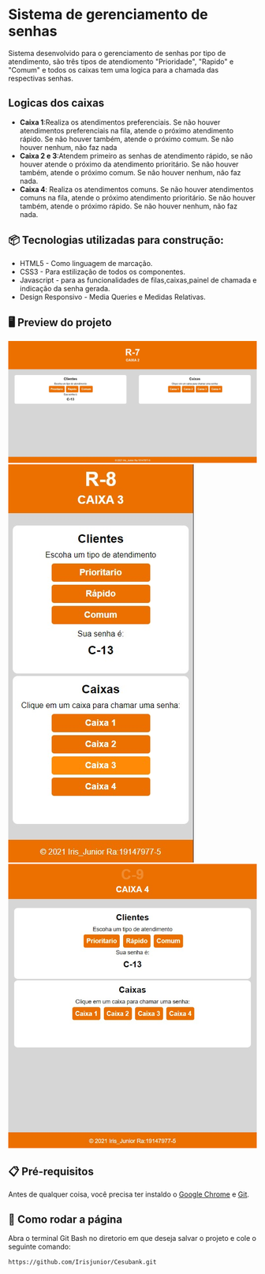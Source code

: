 
# Sistema de gerenciamento de senhas 
Sistema desenvolvido para o gerenciamento de senhas por tipo de atendimento, são três tipos de atendiomento "Prioridade", "Rapido" e "Comum" e todos os caixas tem uma logica para a chamada das respectivas senhas.

## Logicas dos caixas
- __Caixa 1__:Realiza os atendimentos preferenciais. Se não houver atendimentos preferenciais na fila, atende o próximo atendimento rápido. Se não houver também, atende o próximo comum. Se não houver nenhum, não faz nada
- __Caixa 2 e 3__:Atendem primeiro as senhas de atendimento rápido, se não houver atende o próximo da atendimento prioritário. Se não houver também, atende o próximo comum. Se não houver nenhum, não faz nada.
- __Caixa 4__: Realiza os atendimentos comuns. Se não houver atendimentos comuns na fila, atende o próximo atendimento prioritário. Se não houver também, atende o próximo rápido. Se não houver nenhum, não faz nada.


## 📦 Tecnologias utilizadas para construção:

- HTML5 -  Como linguagem de marcação.
- CSS3  -  Para estilização de todos os componentes.  
- Javascript - para as funcionalidades de filas,caixas,painel de chamada e indicação da senha gerada.
- Design Responsivo - Media Queries e Medidas Relativas.

## 🖥 Preview do projeto 

![](./img/desktop.jpg)
![](./img/mobile.jpg)
![](./img/tablet.jpg)

## 📋 Pré-requisitos

Antes de qualquer coisa, você precisa ter instaldo o [Google Chrome](https://www.google.com/intl/pt-BR/chrome) e [Git](https://git-scm.com/downloads). 

## 🔧 Como rodar a página

Abra o terminal Git Bash no diretorio em que deseja salvar o projeto e cole o seguinte comando:
 
```
https://github.com/Irisjunior/Cesubank.git
```
